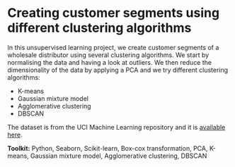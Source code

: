 # Creating customer segments using different clustering algorithms

In this unsupervised learning project, we create customer segments of a wholesale distributor using several clustering algorithms. We start by normalising the data and having a look at outliers. We then reduce the dimensionality of the data by applying a PCA and we try different clustering algorithms:
- K-means
- Gaussian mixture model
- Agglomerative clustering
- DBSCAN

The dataset is from the UCI Machine Learning repository and it is [available here](https://archive.ics.uci.edu/ml/datasets/Wholesale+customers).

**Toolkit:** Python, Seaborn, Scikit-learn, Box-cox transformation, PCA, K-means, Gaussian mixture model, Agglomerative clustering, DBSCAN
